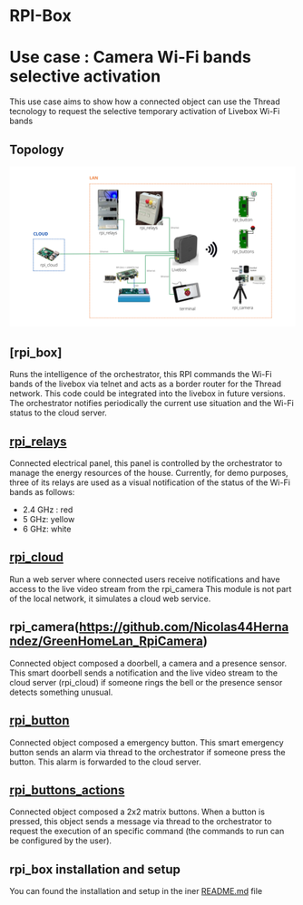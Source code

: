 # RPI-Box

# Use case : Camera Wi-Fi bands selective activation

This use case aims to show how a connected object can use the Thread tecnology to request the selective temporary activation of Livebox Wi-Fi bands

## **Topology**
![Topology](images/general_topology.png)

## [**rpi_box**]
Runs the intelligence of the orchestrator, this RPI commands the Wi-Fi bands of the livebox via telnet and acts as a border router for the Thread network. This code could be integrated into the livebox in future versions.
The orchestrator notifies periodically the current use situation and the Wi-Fi status to the cloud server.

## [**rpi_relays**](https://github.com/Nicolas44Hernandez/GreenHomeLan_RpiPanel)
Connected electrical panel, this panel is controlled by the orchestrator to manage the energy resources of the house.
Currently, for demo purposes, three of its relays are used as a visual notification of the status of the Wi-Fi bands as follows:
- 2.4 GHz : red
- 5 GHz: yellow
- 6 GHz: white

## [**rpi_cloud**](https://github.com/Nicolas44Hernandez/GreenHomeLan_RpiCloud)
Run a web server where connected users receive notifications and have access to the live video stream from the rpi_camera
This module is not part of the local network, it simulates a cloud web service.

## **rpi_camera**(https://github.com/Nicolas44Hernandez/GreenHomeLan_RpiCamera)
Connected object composed a doorbell, a camera and a presence sensor. This smart doorbell sends a notification and the live video stream to the cloud server (rpi_cloud) if someone rings the bell or the presence sensor detects something unusual.

## [**rpi_button**](https://github.com/Nicolas44Hernandez/GreenHomeLan_RpiButton)
Connected object composed a emergency button. This smart emergency button sends an alarm via thread to the orchestrator if someone press the button. This alarm is forwarded to the cloud server.

## [**rpi_buttons_actions**](https://github.com/Nicolas44Hernandez/GreenHomeLan_RpiButtons_Actions)
Connected object composed a 2x2 matrix buttons. When a button is pressed, this object sends a message via thread to the orchestrator to request the execution of an specific command (the commands to run can be configured by the user).
## rpi_box installation and setup
You can found the installation and setup in the iner [README.md](server_box/README.md) file
